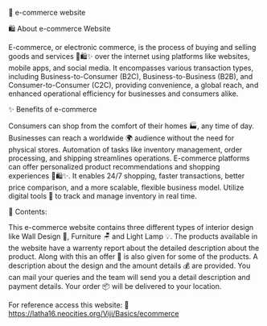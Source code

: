 🛒 e-commerce website

🛍️ About e-commerce Website

E-commerce, or electronic commerce, is the process of buying and selling goods and services 🛒🛍️✨ over the internet using platforms like websites, mobile apps, and social media. 
It encompasses various transaction types, including Business-to-Consumer (B2C), Business-to-Business (B2B), and Consumer-to-Consumer (C2C), providing convenience, a global reach, and enhanced operational efficiency for businesses and consumers alike.

✨ Benefits of e-commerce

Consumers can shop from the comfort of their homes 🏭, any time of day. 
Businesses can reach a worldwide 🌍 audience without the need for physical stores. 
Automation of tasks like inventory management, order processing, and shipping streamlines operations. 
E-commerce platforms can offer personalized product recommendations and shopping experiences 🛒🛍️✨. 
It enables 24/7 shopping, faster transactions, better price comparison, and a more scalable, flexible business model.
Utilize digital tools 📝 to track and manage inventory in real time. 

 📑 Contents:

This e-commerce website contains three different types of interior design like Wall Design 🚪, Furniture 🪑 and Light Lamp 💡.
The products available in the website have a warrenty report about the detailed description about the product.
Along with this an offer 🎉 is also given for some of the products.
A description about the design and the amount details 💰 are provided.
You can mail your queries and the team will send you a detail description and payment details.
Your order 📦 will be delivered to your location.
 
 For reference access this website: 🔗 https://latha16.neocities.org/Viji/Basics/ecommerce

